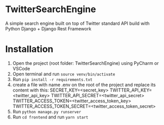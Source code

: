 # TwitterSearchEngine
A simple search engine built on top of Twitter standard API build with Python Django + Django Rest Framework

# Installation
1. Open the project (root folder: TwitterSearchEngine) using PyCharm or VSCode
2. Open terminal and run `source venv/bin/activate`
3. Run `pip install -r requirements.txt`
4. create a file with name .env on the root of the project and replace its content with this:
   SECRET_KEY=<secret_key>
   TWITTER_API_KEY=<twitter_api_key>
   TWITTER_API_SECRET=<twitter_api_secret>
   TWITTER_ACCESS_TOKEN=<twitter_access_token_key>
   TWITTER_ACCESS_TOKEN_SECRET=<twitter_access_token_secret>
5. Run `python manage.py runserver`
6. Run `cd frontend` and run `yarn start`

